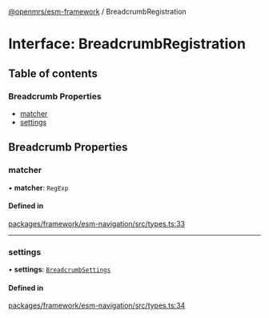 [@openmrs/esm-framework](../API.md) / BreadcrumbRegistration

# Interface: BreadcrumbRegistration

## Table of contents

### Breadcrumb Properties

- [matcher](BreadcrumbRegistration.md#matcher)
- [settings](BreadcrumbRegistration.md#settings)

## Breadcrumb Properties

### matcher

• **matcher**: `RegExp`

#### Defined in

[packages/framework/esm-navigation/src/types.ts:33](https://github.com/its-kios09/openmrs-esm-core/blob/main/packages/framework/esm-navigation/src/types.ts#L33)

___

### settings

• **settings**: [`BreadcrumbSettings`](BreadcrumbSettings.md)

#### Defined in

[packages/framework/esm-navigation/src/types.ts:34](https://github.com/its-kios09/openmrs-esm-core/blob/main/packages/framework/esm-navigation/src/types.ts#L34)
